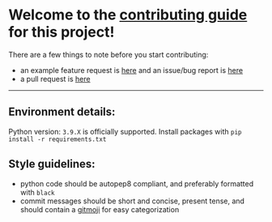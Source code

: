 # Welcome to the [contributing guide](CONTRIBUTING.md) for this project!

There are a few things to note before you start contributing:

- an example feature request is [here](.github\feature_request.md) and an issue/bug report is [here](.github\issue_template.md)
- a pull request is [here](.github\PULL_REQUEST_TEMPLATE.md)

---

## Environment details:

Python version: `3.9.X` is officially supported. Install packages with `pip install -r requirements.txt`

## Style guidelines:

- python code should be autopep8 compliant, and preferably formatted with `black`
- commit messages should be short and concise, present tense, and should contain a [gitmoji](https://gitmoji.dev/) for easy categorization
